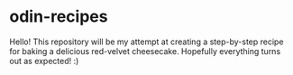 # odin-recipes
Hello! This repository will be my attempt at creating a step-by-step recipe for baking a delicious red-velvet cheesecake. Hopefully everything turns out as expected! :)
